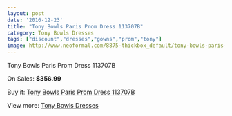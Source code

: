 ```yaml
---
layout: post
date: '2016-12-23'
title: "Tony Bowls Paris Prom Dress 113707B"
category: Tony Bowls Dresses
tags: ["discount","dresses","gowns","prom","tony"]
image: http://www.neoformal.com/8875-thickbox_default/tony-bowls-paris-prom-dress-113707b.jpg
---
```

Tony Bowls Paris Prom Dress 113707B

On Sales: **$356.99**
<a href="https://www.neoformal.com/en/tony-bowls-dresses/3115-tony-bowls-paris-prom-dress-113707b.html"><amp-img layout="responsive" width="600" height="600" src="//www.neoformal.com/8875-thickbox_default/tony-bowls-paris-prom-dress-113707b.jpg" alt="Tony Bowls Paris Prom Dress 113707B 0" /></a>
<a href="https://www.neoformal.com/en/tony-bowls-dresses/3115-tony-bowls-paris-prom-dress-113707b.html"><amp-img layout="responsive" width="600" height="600" src="//www.neoformal.com/8876-thickbox_default/tony-bowls-paris-prom-dress-113707b.jpg" alt="Tony Bowls Paris Prom Dress 113707B 1" /></a>
<a href="https://www.neoformal.com/en/tony-bowls-dresses/3115-tony-bowls-paris-prom-dress-113707b.html"><amp-img layout="responsive" width="600" height="600" src="//www.neoformal.com/8877-thickbox_default/tony-bowls-paris-prom-dress-113707b.jpg" alt="Tony Bowls Paris Prom Dress 113707B 2" /></a>
<a href="https://www.neoformal.com/en/tony-bowls-dresses/3115-tony-bowls-paris-prom-dress-113707b.html"><amp-img layout="responsive" width="600" height="600" src="//www.neoformal.com/8878-thickbox_default/tony-bowls-paris-prom-dress-113707b.jpg" alt="Tony Bowls Paris Prom Dress 113707B 3" /></a>

Buy it: [Tony Bowls Paris Prom Dress 113707B](https://www.neoformal.com/en/tony-bowls-dresses/3115-tony-bowls-paris-prom-dress-113707b.html "Tony Bowls Paris Prom Dress 113707B")

View more: [Tony Bowls Dresses](https://www.neoformal.com/en/33-tony-bowls-dresses "Tony Bowls Dresses")